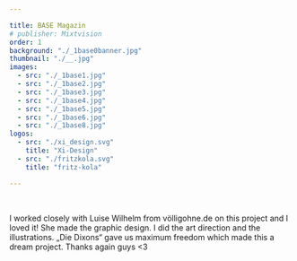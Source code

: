 ```yaml
---

title: BASE Magazin
# publisher: Mixtvision
order: 1
background: "./_1base0banner.jpg"
thumbnail: "./__.jpg"
images: 
  - src: "./_1base1.jpg"
  - src: "./_1base2.jpg"
  - src: "./_1base3.jpg"
  - src: "./_1base4.jpg"
  - src: "./_1base5.jpg"
  - src: "./_1base6.jpg"
  - src: "./_1base8.jpg"
logos: 
  - src: "./xi_design.svg"
    title: "Xi-Design"
  - src: "./fritzkola.svg"
    title: "fritz-kola"

---
```


<br>

I worked closely with Luise Wilhelm from völligohne.de on this project and I loved it!
She made the graphic design. I did the art direction and the illustrations.
„Die Dixons“ gave us maximum freedom which made this a dream project. Thanks again guys <3
